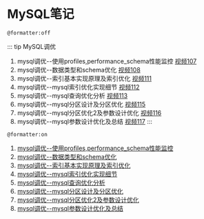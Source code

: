 # MySQL笔记

`@formatter:off`

::: tip MySQL调优
1. mysql调优--使用profiles,performance_schema性能监控 [视频107](https://ke.qq.com/webcourse/index.html#cid=398381&term_id=100475149&taid=4067256720299053&type=1024&vid=5285890796450429140)
2. mysql调优--数据类型和schema优化 [视频108](https://ke.qq.com/webcourse/index.html#cid=398381&term_id=100475149&taid=4067261015266349&type=1024&vid=5285890796510158724)
3. mysql调优--索引基本实现原理及索引优化 [视频111](https://ke.qq.com/webcourse/index.html#cid=398381&term_id=100475149&taid=4067273900168237&type=1024&vid=5285890796598967563)
4. mysql调优--mysql索引优化实现细节 [视频112](https://ke.qq.com/webcourse/index.html#cid=398381&term_id=100475149&taid=4067278195135533&type=1024&vid=5285890796686398461)
5. mysql调优--mysql查询优化分析 [视频113](https://ke.qq.com/webcourse/index.html#cid=398381&term_id=100475149&taid=4067282490102829&type=1024&vid=5285890796759143626)
6. mysql调优--mysql分区设计及分区优化 [视频115](https://ke.qq.com/webcourse/index.html#cid=398381&term_id=100475149&taid=4067291080037421&type=1024&vid=5285890796847119428)
7. mysql调优--mysql分区优化2及参数设计优化 [视频116](https://ke.qq.com/webcourse/index.html#cid=398381&term_id=100475149&taid=4067295375004717&type=1024&vid=5285890796905611672)
8. mysql调优--mysql参数设计优化及总结 [视频117](https://ke.qq.com/webcourse/index.html#cid=398381&term_id=100475149&taid=4067299669972013&type=1024&vid=5285890796964066182)
   :::

`@formatter:on`

1. [mysql调优--使用profiles,performance_schema性能监控](mysql1.md)
2. [mysql调优--数据类型和schema优化](mysql2.md)
3. [mysql调优--索引基本实现原理及索引优化](mysql3.md)
4. [mysql调优--mysql索引优化实现细节](mysql4.md)
5. [mysql调优--mysql查询优化分析](mysql5.md)
6. [mysql调优--mysql分区设计及分区优化](mysql6.md)
7. [mysql调优--mysql分区优化2及参数设计优化](mysql7.md)
8. [mysql调优--mysql参数设计优化及总结](mysql8.md)
